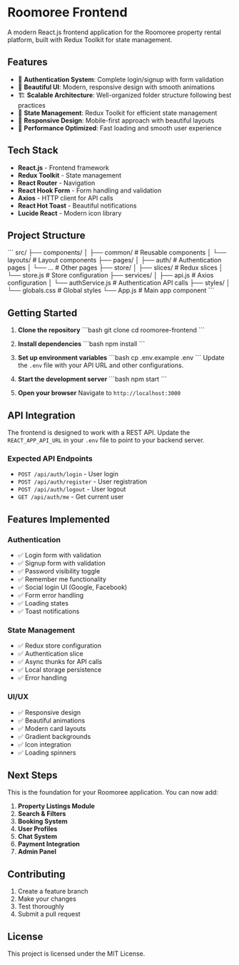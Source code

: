 # Roomoree Frontend

A modern React.js frontend application for the Roomoree property rental platform, built with Redux Toolkit for state management.

## Features

- 🔐 **Authentication System**: Complete login/signup with form validation
- 🎨 **Beautiful UI**: Modern, responsive design with smooth animations
- 🏗️ **Scalable Architecture**: Well-organized folder structure following best practices
- 🔄 **State Management**: Redux Toolkit for efficient state management
- 📱 **Responsive Design**: Mobile-first approach with beautiful layouts
- 🚀 **Performance Optimized**: Fast loading and smooth user experience

## Tech Stack

- **React.js** - Frontend framework
- **Redux Toolkit** - State management
- **React Router** - Navigation
- **React Hook Form** - Form handling and validation
- **Axios** - HTTP client for API calls
- **React Hot Toast** - Beautiful notifications
- **Lucide React** - Modern icon library

## Project Structure

\`\`\`
src/
├── components/
│   ├── common/          # Reusable components
│   └── layouts/         # Layout components
├── pages/
│   ├── auth/           # Authentication pages
│   └── ...             # Other pages
├── store/
│   ├── slices/         # Redux slices
│   └── store.js        # Store configuration
├── services/
│   ├── api.js          # Axios configuration
│   └── authService.js  # Authentication API calls
├── styles/
│   └── globals.css     # Global styles
└── App.js              # Main app component
\`\`\`

## Getting Started

1. **Clone the repository**
   \`\`\`bash
   git clone <repository-url>
   cd roomoree-frontend
   \`\`\`

2. **Install dependencies**
   \`\`\`bash
   npm install
   \`\`\`

3. **Set up environment variables**
   \`\`\`bash
   cp .env.example .env
   \`\`\`
   Update the `.env` file with your API URL and other configurations.

4. **Start the development server**
   \`\`\`bash
   npm start
   \`\`\`

5. **Open your browser**
   Navigate to `http://localhost:3000`

## API Integration

The frontend is designed to work with a REST API. Update the `REACT_APP_API_URL` in your `.env` file to point to your backend server.

### Expected API Endpoints

- `POST /api/auth/login` - User login
- `POST /api/auth/register` - User registration
- `POST /api/auth/logout` - User logout
- `GET /api/auth/me` - Get current user

## Features Implemented

### Authentication
- ✅ Login form with validation
- ✅ Signup form with validation
- ✅ Password visibility toggle
- ✅ Remember me functionality
- ✅ Social login UI (Google, Facebook)
- ✅ Form error handling
- ✅ Loading states
- ✅ Toast notifications

### State Management
- ✅ Redux store configuration
- ✅ Authentication slice
- ✅ Async thunks for API calls
- ✅ Local storage persistence
- ✅ Error handling

### UI/UX
- ✅ Responsive design
- ✅ Beautiful animations
- ✅ Modern card layouts
- ✅ Gradient backgrounds
- ✅ Icon integration
- ✅ Loading spinners

## Next Steps

This is the foundation for your Roomoree application. You can now add:

1. **Property Listings Module**
2. **Search & Filters**
3. **Booking System**
4. **User Profiles**
5. **Chat System**
6. **Payment Integration**
7. **Admin Panel**

## Contributing

1. Create a feature branch
2. Make your changes
3. Test thoroughly
4. Submit a pull request

## License

This project is licensed under the MIT License.
